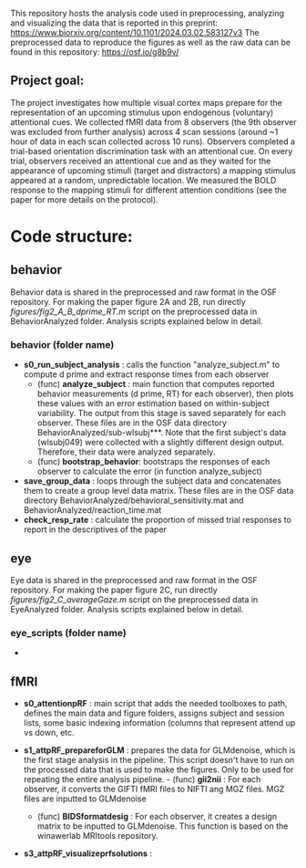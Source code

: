 This repository hosts the analysis code used in preprocessing, analyzing and visualizing the data that is reported in this preprint: https://www.biorxiv.org/content/10.1101/2024.03.02.583127v3
The preprocessed data to reproduce the figures as well as the raw data can be found in this repository: https://osf.io/g8b9v/

## Project goal:

The project investigates how multiple visual cortex maps prepare for the representation of an upcoming stimulus upon endogenous (voluntary) attentional cues. We collected fMRI data from 8 observers (the 9th observer was excluded from further analysis) across 4 scan sessions (around ~1 hour of data in each scan collected across 10 runs). Observers completed a trial-based orientation discrimination task with an attentional cue. On every trial, observers received an attentional cue and as they waited for the appearance of upcoming stimuli (target and distractors) a mapping stimulus appeared at a random, unpredictable location. We measured the BOLD response to the mapping stimuli for different attention conditions (see the paper for more details on the protocol).

# Code structure:

## behavior

Behavior data is shared in the preprocessed and raw format in the OSF repository. For making the paper figure 2A and 2B, run directly _figures/fig2_A_B_dprime_RT.m_ script on the preprocessed data in BehaviorAnalyzed folder. Analysis scripts explained below in detail.

### behavior (folder name)

- __s0_run_subject_analysis__ : calls the function "analyze_subject.m" to compute d prime and extract response times from each observer
	- (func) __analyze_subject__ : main function that computes reported behavior measurements (d prime, RT) for each observer), then plots these values with an error estimation based on within-subject variability. The output from this stage is saved separately for each observer. These files are in the OSF data directory BehaviorAnalyzed/sub-wlsubj***. Note that the first subject's data (wlsubj049) were collected with a slightly different design output. Therefore, their data were analyzed separately.
	- (func) __bootstrap_behavior__: bootstraps the responses of each observer to calculate the error (in function analyze_subject)
- __save_group_data__ : loops through the subject data and concatenates them to create a group level data matrix. These files are in the OSF data directory BehaviorAnalyzed/behavioral_sensitivity.mat and BehaviorAnalyzed/reaction_time.mat
- __check_resp_rate__ : calculate the proportion of missed trial responses to report in the descriptives of the paper

## eye 

Eye data is shared in the preprocessed and raw format in the OSF repository. For making the paper figure 2C, run directly _figures/fig2_C_averageGaze.m_ script on the preprocessed data in EyeAnalyzed folder. Analysis scripts explained below in detail.

### eye_scripts (folder name)

- 

## fMRI

- __s0_attentionpRF__ : main script that adds the needed toolboxes to path, defines the main data and figure folders, assigns subject and session lists, some basic indexing information (columns that represent attend up vs down, etc.
- __s1_attpRF_prepareforGLM__ : prepares the data for GLMdenoise, which is the first stage analysis in the pipeline. This script doesn't have to run on the processed data that is used to make the figures. Only to be used for repeating the entire analysis pipeline.
    	- (func) __gii2nii__ : For each observer, it converts the GIFTI fMRI files to NIFTI ang MGZ files. MGZ files are inputted to GLMdenoise
   	- (func) __BIDSformatdesig__ : For each observer, it creates a design matrix to be inputted to GLMdenoise. This function is based on the winawerlab MRItools repository. 

- __s3_attpRF_visualizeprfsolutions__ : 



